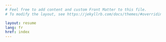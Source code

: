 ```yaml
---
# Feel free to add content and custom Front Matter to this file.
# To modify the layout, see https://jekyllrb.com/docs/themes/#overriding-theme-defaults

layout: resume
lang: fr
href: index
---
```


